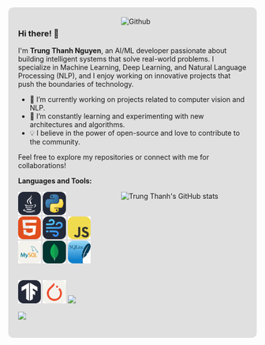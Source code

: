 <div style="background-color: #E0E0E0; padding: 20px; border-radius: 10px;">



<!-- Any image aligned to the right. Beware the width -->
<img width="55%" align="right" alt="Github" src="https://raw.githubusercontent.com/onimur/.github/master/.resources/git-header.svg" />

### Hi there! 👋

I'm **Trung Thanh Nguyen**, an AI/ML developer passionate about building intelligent systems that solve real-world problems. I specialize in Machine Learning, Deep Learning, and Natural Language Processing (NLP), and I enjoy working on innovative projects that push the boundaries of technology. 

- 🔭 I’m currently working on projects related to computer vision and NLP.
- 🌱 I’m constantly learning and experimenting with new architectures and algorithms.
- 💡 I believe in the power of open-source and love to contribute to the community.

Feel free to explore my repositories or connect with me for collaborations!


**Languages and Tools:** 

<p>
  <a href="https://github.com/trungtndev">
      <img width="55%" align="right" alt="Trung Thanh's GitHub stats" src="https://github-readme-stats.vercel.app/api?username=trungtndev&show_icons=true&hide_border=true&bg_color=EDEDED" />
  </a>

  <!-- Your languages and tools. Be careful with the alignment. 
  You can use this sites to get logos: https://www.vectorlogo.zone or https://simpleicons.org/
  -->
  <code><img width="10%" src="https://github.com/tandpfun/skill-icons/blob/main/icons/Java-Dark.svg"></code>
  <code><img width="10%" src="https://github.com/tandpfun/skill-icons/blob/main/icons/Python-Dark.svg"></code>
  <br />
  <code><img width="10%" src="https://github.com/tandpfun/skill-icons/blob/main/icons/HTML.svg"></code>
  <code><img width="10%" src="https://github.com/tandpfun/skill-icons/blob/main/icons/WindiCSS-Dark.svg"></code>
  <code><img width="10%" src="https://github.com/tandpfun/skill-icons/blob/main/icons/JavaScript.svg"></code>
  <br />
  <code><img width="10%" src="https://github.com/tandpfun/skill-icons/blob/main/icons/MySQL-Light.svg"></code>
  <code><img width="10%" src="https://github.com/tandpfun/skill-icons/blob/main/icons/MongoDB.svg"></code>
  <code><img width="10%" src="  https://github.com/tandpfun/skill-icons/blob/main/icons/SQLite.svg"></code>

  
  <br />
  <code><img width="10%" src="https://github.com/tandpfun/skill-icons/blob/main/icons/TensorFlow-Dark.svg"></code>
  <code><img width="10%" src="https://github.com/tandpfun/skill-icons/blob/main/icons/PyTorch-Light.svg"></code>
  <code><img width="10%" src="https://www.vectorlogo.zone/logos/gnu_bash/gnu_bash-ar21.svg"></code>
</p>



[![](https://visitcount.itsvg.in/api?id=trungtndev&icon=6&color=0)](https://visitcount.itsvg.in)

</div>

